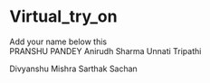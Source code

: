 # Virtual_try_on  
Add your name below this  
PRANSHU PANDEY
Anirudh Sharma
Unnati Tripathi  

Divyanshu Mishra
Sarthak Sachan 

